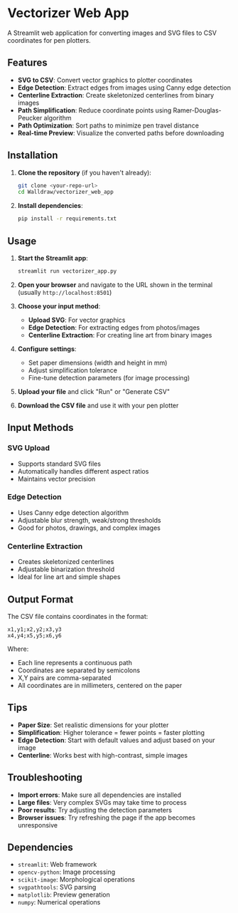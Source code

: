 # Vectorizer Web App

A Streamlit web application for converting images and SVG files to CSV coordinates for pen plotters.

## Features

- **SVG to CSV**: Convert vector graphics to plotter coordinates
- **Edge Detection**: Extract edges from images using Canny edge detection
- **Centerline Extraction**: Create skeletonized centerlines from binary images
- **Path Simplification**: Reduce coordinate points using Ramer-Douglas-Peucker algorithm
- **Path Optimization**: Sort paths to minimize pen travel distance
- **Real-time Preview**: Visualize the converted paths before downloading

## Installation

1. **Clone the repository** (if you haven't already):
   ```bash
   git clone <your-repo-url>
   cd Walldraw/vectorizer_web_app
   ```

2. **Install dependencies**:
   ```bash
   pip install -r requirements.txt
   ```

## Usage

1. **Start the Streamlit app**:
   ```bash
   streamlit run vectorizer_app.py
   ```

2. **Open your browser** and navigate to the URL shown in the terminal (usually `http://localhost:8501`)

3. **Choose your input method**:
   - **Upload SVG**: For vector graphics
   - **Edge Detection**: For extracting edges from photos/images
   - **Centerline Extraction**: For creating line art from binary images

4. **Configure settings**:
   - Set paper dimensions (width and height in mm)
   - Adjust simplification tolerance
   - Fine-tune detection parameters (for image processing)

5. **Upload your file** and click "Run" or "Generate CSV"

6. **Download the CSV file** and use it with your pen plotter

## Input Methods

### SVG Upload
- Supports standard SVG files
- Automatically handles different aspect ratios
- Maintains vector precision

### Edge Detection
- Uses Canny edge detection algorithm
- Adjustable blur strength, weak/strong thresholds
- Good for photos, drawings, and complex images

### Centerline Extraction
- Creates skeletonized centerlines
- Adjustable binarization threshold
- Ideal for line art and simple shapes

## Output Format

The CSV file contains coordinates in the format:
```
x1,y1;x2,y2;x3,y3
x4,y4;x5,y5;x6,y6
```

Where:
- Each line represents a continuous path
- Coordinates are separated by semicolons
- X,Y pairs are comma-separated
- All coordinates are in millimeters, centered on the paper

## Tips

- **Paper Size**: Set realistic dimensions for your plotter
- **Simplification**: Higher tolerance = fewer points = faster plotting
- **Edge Detection**: Start with default values and adjust based on your image
- **Centerline**: Works best with high-contrast, simple images

## Troubleshooting

- **Import errors**: Make sure all dependencies are installed
- **Large files**: Very complex SVGs may take time to process
- **Poor results**: Try adjusting the detection parameters
- **Browser issues**: Try refreshing the page if the app becomes unresponsive

## Dependencies

- `streamlit`: Web framework
- `opencv-python`: Image processing
- `scikit-image`: Morphological operations
- `svgpathtools`: SVG parsing
- `matplotlib`: Preview generation
- `numpy`: Numerical operations
